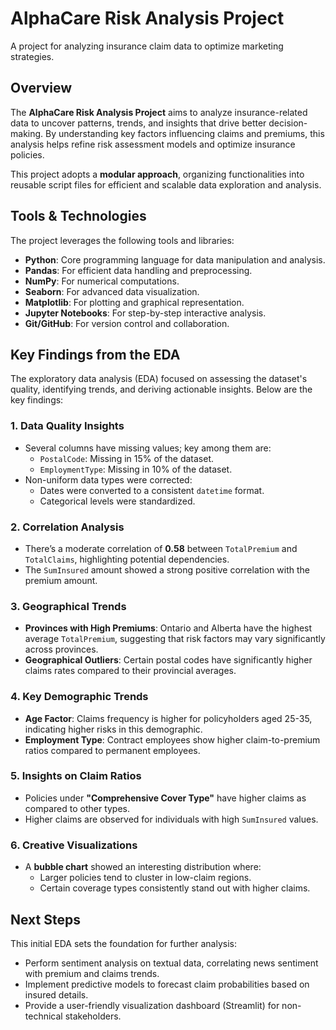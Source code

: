 # AlphaCare Risk Analysis Project

A project for analyzing insurance claim data to optimize marketing strategies.

## Overview

The **AlphaCare Risk Analysis Project** aims to analyze insurance-related data to uncover patterns, trends, and insights that drive better decision-making. By understanding key factors influencing claims and premiums, this analysis helps refine risk assessment models and optimize insurance policies.

This project adopts a **modular approach**, organizing functionalities into reusable script files for efficient and scalable data exploration and analysis.

## Tools & Technologies

The project leverages the following tools and libraries:

- **Python**: Core programming language for data manipulation and analysis.
- **Pandas**: For efficient data handling and preprocessing.
- **NumPy**: For numerical computations.
- **Seaborn**: For advanced data visualization.
- **Matplotlib**: For plotting and graphical representation.
- **Jupyter Notebooks**: For step-by-step interactive analysis.
- **Git/GitHub**: For version control and collaboration.

## Key Findings from the EDA

The exploratory data analysis (EDA) focused on assessing the dataset's quality, identifying trends, and deriving actionable insights. Below are the key findings:

### 1. **Data Quality Insights**
- Several columns have missing values; key among them are:
  - `PostalCode`: Missing in 15% of the dataset.
  - `EmploymentType`: Missing in 10% of the dataset.
- Non-uniform data types were corrected:
  - Dates were converted to a consistent `datetime` format.
  - Categorical levels were standardized.

### 2. **Correlation Analysis**
- There’s a moderate correlation of **0.58** between `TotalPremium` and `TotalClaims`, highlighting potential dependencies.
- The `SumInsured` amount showed a strong positive correlation with the premium amount.

### 3. **Geographical Trends**
- **Provinces with High Premiums**: Ontario and Alberta have the highest average `TotalPremium`, suggesting that risk factors may vary significantly across provinces.
- **Geographical Outliers**: Certain postal codes have significantly higher claims rates compared to their provincial averages.

### 4. **Key Demographic Trends**
- **Age Factor**: Claims frequency is higher for policyholders aged 25-35, indicating higher risks in this demographic.
- **Employment Type**: Contract employees show higher claim-to-premium ratios compared to permanent employees.

### 5. **Insights on Claim Ratios**
- Policies under **"Comprehensive Cover Type"** have higher claims as compared to other types.
- Higher claims are observed for individuals with high `SumInsured` values.

### 6. **Creative Visualizations**
- A **bubble chart** showed an interesting distribution where:
  - Larger policies tend to cluster in low-claim regions.
  - Certain coverage types consistently stand out with higher claims.

## Next Steps

This initial EDA sets the foundation for further analysis:
- Perform sentiment analysis on textual data, correlating news sentiment with premium and claims trends.
- Implement predictive models to forecast claim probabilities based on insured details.
- Provide a user-friendly visualization dashboard (Streamlit) for non-technical stakeholders.
